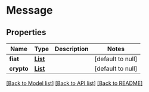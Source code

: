 # Message
## Properties

| Name | Type | Description | Notes |
|------------ | ------------- | ------------- | -------------|
| **fiat** | [**List**](FiatCurrency.md) |  | [default to null] |
| **crypto** | [**List**](CryptoCurrency.md) |  | [default to null] |

[[Back to Model list]](../README.md#documentation-for-models) [[Back to API list]](../README.md#documentation-for-api-endpoints) [[Back to README]](../README.md)

